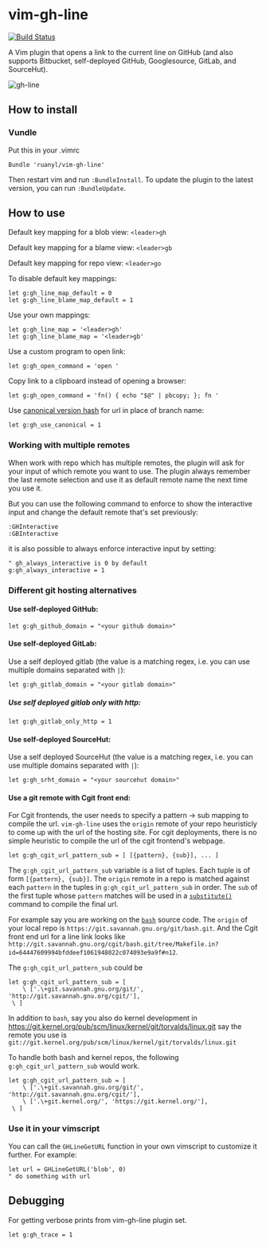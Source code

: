 # vim-gh-line

 [![Build Status](https://travis-ci.org/ruanyl/vim-gh-line.svg?branch=master)](https://travis-ci.org/ruanyl/vim-gh-line)

A Vim plugin that opens a link to the current line on GitHub (and also supports Bitbucket, self-deployed GitHub, Googlesource, GitLab, and SourceHut).

![gh-line](https://cloud.githubusercontent.com/assets/486382/10865375/142cd426-8012-11e5-92f8-44357b7acf9c.gif)

## How to install

### Vundle
Put this in your .vimrc

```vim
Bundle 'ruanyl/vim-gh-line'
```

Then restart vim and run `:BundleInstall`.
To update the plugin to the latest version, you can run `:BundleUpdate`.

## How to use

Default key mapping for a blob view: `<leader>gh`

Default key mapping for a blame view: `<leader>gb`

Default key mapping for repo view: `<leader>go`

To disable default key mappings:

```
let g:gh_line_map_default = 0
let g:gh_line_blame_map_default = 1
```

Use your own mappings:

```
let g:gh_line_map = '<leader>gh'
let g:gh_line_blame_map = '<leader>gb'
```

Use a custom program to open link:
```
let g:gh_open_command = 'open '
```

Copy link to a clipboard instead of opening a browser:
```
let g:gh_open_command = 'fn() { echo "$@" | pbcopy; }; fn '
```

Use [canonical version hash](https://help.github.com/articles/getting-permanent-links-to-files/) for url in place of branch name:
```
let g:gh_use_canonical = 1
```

### Working with multiple remotes
When work with repo which has multiple remotes, the plugin will ask for your input of which remote you want to use.
The plugin always remember the last remote selection and use it as default remote name the next time you use it.

But you can use the following command to enforce to show the interactive input and change the default remote that's set previously:

```
:GHInteractive
:GBInteractive
```

it is also possible to always enforce interactive input by setting:

```
" gh_always_interactive is 0 by default
g:gh_always_interactive = 1
```

### Different git hosting alternatives

#### Use self-deployed GitHub:
```
let g:gh_github_domain = "<your github domain>"
```

#### Use self-deployed GitLab:
Use a self deployed gitlab (the value is a matching regex, i.e. you can use
multiple domains separated with `|`):
```
let g:gh_gitlab_domain = "<your gitlab domain>"
```

##### Use self deployed gitlab only with http:
```
let g:gh_gitlab_only_http = 1
```

#### Use self-deployed SourceHut:
Use a self deployed SourceHut (the value is a matching regex, i.e. you can use
multiple domains separated with `|`):
```
let g:gh_srht_domain = "<your sourcehut domain>"
```

#### Use a git remote with Cgit front end:
For Cgit frontends, the user needs to specify a pattern -> sub mapping to
compile the url. `vim-gh-line` uses the `origin` remote of your repo heuristicly to
come up with the url of the hosting site. For cgit deployments, there is no
simple heuristic to compile the url of the cgit frontend's webpage.

```
let g:gh_cgit_url_pattern_sub = [ [{pattern}, {sub}], ... ]
```

The `g:gh_cgit_url_pattern_sub` variable is a list of tuples. Each tuple is of
form `[{pattern}, {sub}]`. The `origin` remote in a repo is matched against
each `pattern` in the tuples in `g:gh_cgit_url_pattern_sub` in order. The `sub`
of the first tuple whose `pattern` matches will be used in a
[`substitute()`](http://vimhelp.appspot.com/eval.txt.html#substitute%28%29)
command to compile the final url.

For example say you are working on the
[`bash`](http://git.savannah.gnu.org/cgit/bash.git/) source code. The `origin` of
your local repo is `https://git.savannah.gnu.org/git/bash.git`. And the Cgit
front end url for a line link looks like
`http://git.savannah.gnu.org/cgit/bash.git/tree/Makefile.in?id=64447609994bfddeef1061948022c074093e9a9f#n12`.

The `g:gh_cgit_url_pattern_sub` could  be
```
let g:gh_cgit_url_pattern_sub = [
    \ ['.\+git.savannah.gnu.org/git/', 'http://git.savannah.gnu.org/cgit/'],
 \ ]
```

In addition to `bash`, say you also do kernel development in
https://git.kernel.org/pub/scm/linux/kernel/git/torvalds/linux.git say the remote
you use is `git://git.kernel.org/pub/scm/linux/kernel/git/torvalds/linux.git`

To handle both bash and kernel repos, the following `g:gh_cgit_url_pattern_sub`
would work.

```
let g:gh_cgit_url_pattern_sub = [
    \ ['.\+git.savannah.gnu.org/git/', 'http://git.savannah.gnu.org/cgit/'],
    \ ['.\+git.kernel.org/', 'https://git.kernel.org/'],
 \ ]
```

### Use it in your vimscript

You can call the `GHLineGetURL` function in your own vimscript to customize it further. For example:
```
let url = GHLineGetURL('blob', 0)
" do something with url
```

## Debugging

For getting verbose prints from vim-gh-line plugin set.

```
let g:gh_trace = 1
```
